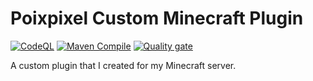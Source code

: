 # Poixpixel Custom Minecraft Plugin
[![CodeQL](https://github.com/ahmadk953/Poixpixel-Custom/actions/workflows/codeql.yml/badge.svg?branch=master)](https://github.com/ahmadk953/Poixpixel-Custom/actions/workflows/codeql.yml)
[![Maven Compile](https://github.com/ahmadk953/Poixpixel-Custom/actions/workflows/maven.yml/badge.svg)](https://github.com/ahmadk953/Poixpixel-Custom/actions/workflows/maven.yml)
[![Quality gate](https://sonarcloud.io/api/project_badges/quality_gate?project=ahmadk953_Poixpixel-Custom)](https://sonarcloud.io/summary/new_code?id=ahmadk953_Poixpixel-Custom)

A custom plugin that I created for my Minecraft server.
